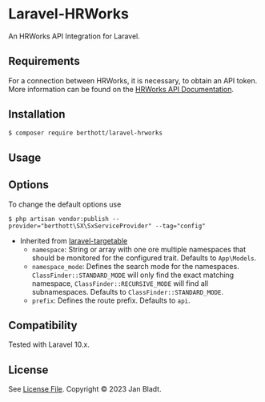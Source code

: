 # Laravel-HRWorks

An HRWorks API Integration for Laravel.

## Requirements

For a connection between HRWorks, it is necessary, to obtain an API token. More information can be found on the [HRWorks API Documentation](https://developers.hrworks.de/).

## Installation

```sh
$ composer require berthott/laravel-hrworks
```

## Usage

## Options

To change the default options use
```
$ php artisan vendor:publish --provider="berthott\SX\SxServiceProvider" --tag="config"
```
* Inherited from [laravel-targetable](https://docs.syspons-dev.com/laravel-targetable)
  * `namespace`: String or array with one ore multiple namespaces that should be monitored for the configured trait. Defaults to `App\Models`.
  * `namespace_mode`: Defines the search mode for the namespaces. `ClassFinder::STANDARD_MODE` will only find the exact matching namespace, `ClassFinder::RECURSIVE_MODE` will find all subnamespaces. Defaults to `ClassFinder::STANDARD_MODE`.
  * `prefix`: Defines the route prefix. Defaults to `api`.

## Compatibility

Tested with Laravel 10.x.

## License

See [License File](license.md). Copyright © 2023 Jan Bladt.